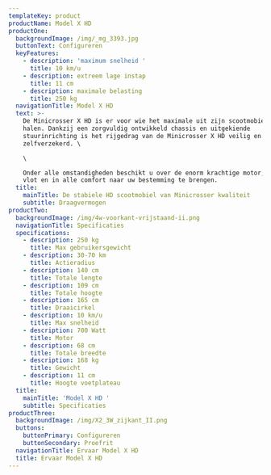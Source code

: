 ```yaml
---
templateKey: product
productName: Model X HD
productOne:
  backgroundImage: /img/_mg_3393.jpg
  buttonText: Configureren
  keyFeatures:
    - description: 'maximum snelheid '
      title: 10 km/u
    - description: extreem lage instap
      title: 11 cm
    - description: maximale belasting
      title: 250 kg
  navigationTitle: Model X HD
  text: >-
    De Minicrosser X HD is er voor wie het maximale uit zijn scootmobiel wil
    halen. Dankzij een zorgvuldig ontwikkeld chassis en uitgekiende
    stuurinrichting is het rijgedrag van de Minicrosser X HD veilig en
    zelfverzekerd. \

    \

    Onder alle omstandigheden beschikt u over de enorm krachtige motor, zodat u
    vlot en in alle comfort naar uw bestemming te brengen.
  title:
    mainTitle: De stabiele HD scootmobiel van Minicrosser kwaliteit
    subtitle: Draagvermogen
productTwo:
  backgroundImage: /img/4w-voorkant-vrijstaand-ii.png
  navigationTitle: Specificaties
  specifications:
    - description: 250 kg
      title: Max gebruikersgewicht
    - description: 30-70 km
      title: Actieradius
    - description: 140 cm
      title: Totale lengte
    - description: 109 cm
      title: Totale hoogte
    - description: 165 cm
      title: Draaicirkel
    - description: 10 km/u
      title: Max snelheid
    - description: 700 Watt
      title: Motor
    - description: 68 cm
      title: Totale breedte
    - description: 168 kg
      title: Gewicht
    - description: 11 cm
      title: Hoogte voetplateau
  title:
    mainTitle: 'Model X HD '
    subtitle: Specificaties
productThree:
  backgroundImage: /img/X2_3W_zijkant_II.png
  buttons:
    buttonPrimary: Configureren
    buttonSecondary: Proefrit
  navigationTitle: Ervaar Model X HD
  title: Ervaar Model X HD
---
```



